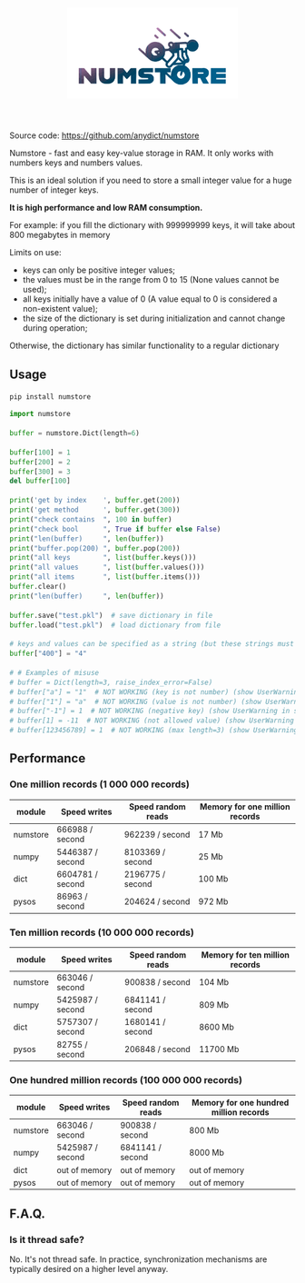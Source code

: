 <h1 align="center">
<img src="https://raw.githubusercontent.com/anydict/numstore/main/logo/numstorelogo.svg" width="300">
</h1><br>

Source code: https://github.com/anydict/numstore

Numstore - fast and easy key-value storage in RAM. It only works with numbers keys and numbers values.

This is an ideal solution if you need to store a small integer value for a huge number of integer keys.
<p><b>It is high performance and low RAM consumption.</b></p>
For example: if you fill the dictionary with 999999999 keys, it will take about 800 megabytes in memory

Limits on use:

- keys can only be positive integer values;
- the values must be in the range from 0 to 15 (None values cannot be used);
- all keys initially have a value of 0 (A value equal to 0 is considered a non-existent value);
- the size of the dictionary is set during initialization and cannot change during operation;

Otherwise, the dictionary has similar functionality to a regular dictionary

Usage
-----

`pip install numstore`

```python 
import numstore

buffer = numstore.Dict(length=6)

buffer[100] = 1
buffer[200] = 2
buffer[300] = 3
del buffer[100]

print('get by index    ', buffer.get(200))
print('get method      ', buffer.get(300))
print("check contains  ", 100 in buffer)
print("check bool      ", True if buffer else False)
print("len(buffer)     ", len(buffer))
print("buffer.pop(200) ", buffer.pop(200))
print("all keys        ", list(buffer.keys()))
print("all values      ", list(buffer.values()))
print("all items       ", list(buffer.items()))
buffer.clear()
print("len(buffer)     ", len(buffer))

buffer.save("test.pkl")  # save dictionary in file
buffer.load("test.pkl")  # load dictionary from file

# keys and values can be specified as a string (but these strings must contain numbers)
buffer["400"] = "4"

# # Examples of misuse
# buffer = Dict(length=3, raise_index_error=False)
# buffer["a"] = "1"  # NOT WORKING (key is not number) (show UserWarning in stdout)
# buffer["1"] = "a"  # NOT WORKING (value is not number) (show UserWarning in stdout)
# buffer["-1"] = 1  # NOT WORKING (negative key) (show UserWarning in stdout)
# buffer[1] = -11  # NOT WORKING (not allowed value) (show UserWarning in stdout)
# buffer[123456789] = 1  # NOT WORKING (max length=3) (show UserWarning in stdout)

```

Performance
-----------

### One million records (1 000 000 records)

| module   | Speed writes     | Speed random reads | Memory for one million records |
|----------|------------------|--------------------|--------------------------------|
| numstore | 666988 / second  | 962239 / second    | 17 Mb                          |
| numpy    | 5446387 / second | 8103369 / second   | 25 Mb                          |
| dict     | 6604781 / second | 2196775 / second   | 100 Mb                         |
| pysos    | 86963 / second   | 204624 / second    | 972 Mb                         |

### Ten million records (10 000 000 records)

| module   | Speed writes     | Speed random reads | Memory for ten million records |
|----------|------------------|--------------------|--------------------------------|
| numstore | 663046 / second  | 900838 / second    | 104 Mb                         |
| numpy    | 5425987 / second | 6841141 / second   | 809 Mb                         |
| dict     | 5757307 / second | 1680141 / second   | 8600 Mb                        |
| pysos    | 82755 / second   | 206848 / second    | 11700 Mb                       |

### One hundred million records (100 000 000 records)

| module   | Speed writes     | Speed random reads | Memory for one hundred million records |
|----------|------------------|--------------------|----------------------------------------|
| numstore | 663046 / second  | 900838 / second    | 800 Mb                                 |
| numpy    | 5425987 / second | 6841141 / second   | 8000 Mb                                |
| dict     | out of memory    | out of memory      | out of memory                          |
| pysos    | out of memory    | out of memory      | out of memory                          |

F.A.Q.
------

### Is it thread safe?

No. It's not thread safe.
In practice, synchronization mechanisms are typically desired on a higher level anyway.